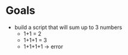 # Goals
- build a script that will sum up to 3 numbers
   - 1+1 = 2
   - 1+1+1 = 3
   - 1+1+1+1 -> error

